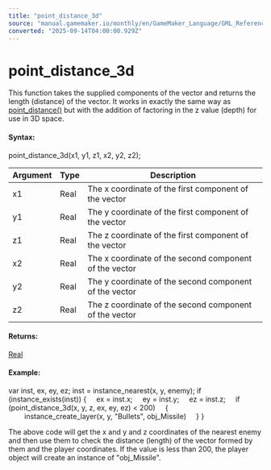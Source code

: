 ```yaml
---
title: "point_distance_3d"
source: "manual.gamemaker.io/monthly/en/GameMaker_Language/GML_Reference/Maths_And_Numbers/Angles_And_Distance/point_distance_3d.htm"
converted: "2025-09-14T04:00:00.929Z"
---
```


# point\_distance\_3d

This function takes the supplied components of the vector and returns the length (distance) of the vector. It works in exactly the same way as [point\_distance()](point_distance.md) but with the addition of factoring in the z value (depth) for use in 3D space.

#### **Syntax:**

point\_distance\_3d(x1, y1, z1, x2, y2, z2);

| Argument | Type | Description |
| --- | --- | --- |
| x1 | Real | The x coordinate of the first component of the vector |
| y1 | Real | The y coordinate of the first component of the vector |
| z1 | Real | The z coordinate of the first component of the vector |
| x2 | Real | The x coordinate of the second component of the vector |
| y2 | Real | The y coordinate of the second component of the vector |
| z2 | Real | The z coordinate of the second component of the vector |

#### Returns:

[Real](../../../GML_Overview/Data_Types.md)

#### Example:

var inst, ex, ey, ez;
inst = instance\_nearest(x, y, enemy);
if (instance\_exists(inst))
{
    ex = inst.x;
    ey = inst.y;
    ez = inst.z;
    if (point\_distance\_3d(x, y, z, ex, ey, ez) < 200)
    {
        instance\_create\_layer(x, y, "Bullets", obj\_Missile)
    }
}

The above code will get the x and y and z coordinates of the nearest enemy and then use them to check the distance (length) of the vector formed by them and the player coordinates. If the value is less than 200, the player object will create an instance of "obj\_Missile".